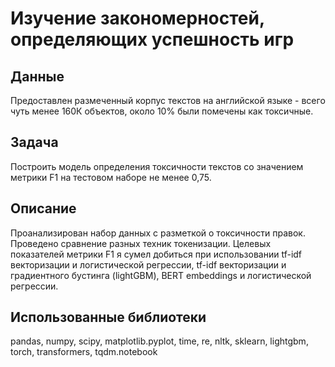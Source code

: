 # Изучение закономерностей, определяющих успешность игр
## Данные
Предоставлен размеченный корпус текстов на английской языке - всего чуть менее 160К объектов, около 10% были помечены как токсичные.
## Задача
Построить модель определения токсичности текстов со значением метрики F1 на тестовом наборе не менее 0,75.
## Описание
Проанализирован набор данных с разметкой о токсичности правок. Проведено сравнение разных техник токенизации. Целевых показателей метрики F1 я сумел добиться при использовании tf-idf векторизации и логистической регрессии, tf-idf векторизации и градиентного бустинга (lightGBM), BERT embeddings и логистической регрессии.
## Использованные библиотеки
pandas, numpy, scipy, matplotlib.pyplot, time, re, nltk, sklearn, lightgbm, torch, transformers, tqdm.notebook
